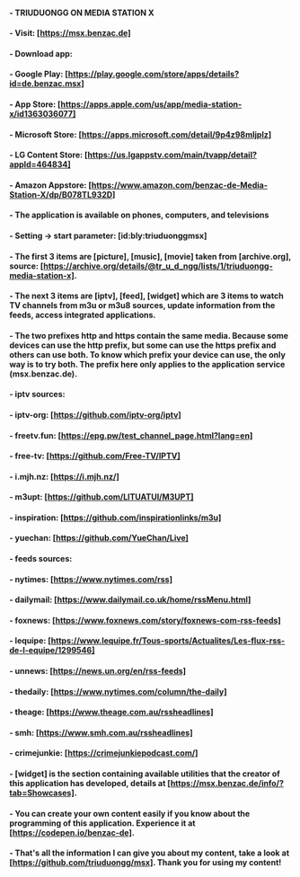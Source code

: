 #### - TRIUDUONGG ON MEDIA STATION X
#### - Visit: [https://msx.benzac.de]
#### - Download app:
#### - Google Play: [https://play.google.com/store/apps/details?id=de.benzac.msx]
#### - App Store: [https://apps.apple.com/us/app/media-station-x/id1363036077]
#### - Microsoft Store: [https://apps.microsoft.com/detail/9p4z98mljplz]
#### - LG Content Store: [https://us.lgappstv.com/main/tvapp/detail?appId=464834]
#### - Amazon Appstore: [https://www.amazon.com/benzac-de-Media-Station-X/dp/B078TL932D]
#### - The application is available on phones, computers, and televisions
#### - Setting -> start parameter: [id:bly:triuduonggmsx]
#### - The first 3 items are [picture], [music], [movie] taken from [archive.org], source: [https://archive.org/details/@tr_u_d_ngg/lists/1/triuduongg-media-station-x].
#### - The next 3 items are [iptv], [feed], [widget] which are 3 items to watch TV channels from m3u or m3u8 sources, update information from the feeds, access integrated applications.
#### - The two prefixes http and https contain the same media. Because some devices can use the http prefix, but some can use the https prefix and others can use both. To know which prefix your device can use, the only way is to try both. The prefix here only applies to the application service (msx.benzac.de).
#### - iptv sources:
#### - iptv-org: [https://github.com/iptv-org/iptv]
#### - freetv.fun: [https://epg.pw/test_channel_page.html?lang=en]
#### - free-tv: [https://github.com/Free-TV/IPTV]
#### - i.mjh.nz: [https://i.mjh.nz/]
#### - m3upt: [https://github.com/LITUATUI/M3UPT]
#### - inspiration: [https://github.com/inspirationlinks/m3u]
#### - yuechan: [https://github.com/YueChan/Live]
#### - feeds sources:
#### - nytimes: [https://www.nytimes.com/rss]
#### - dailymail: [https://www.dailymail.co.uk/home/rssMenu.html]
#### - foxnews: [https://www.foxnews.com/story/foxnews-com-rss-feeds]
#### - lequipe: [https://www.lequipe.fr/Tous-sports/Actualites/Les-flux-rss-de-l-equipe/1299546]
#### - unnews: [https://news.un.org/en/rss-feeds]
#### - thedaily: [https://www.nytimes.com/column/the-daily]
#### - theage: [https://www.theage.com.au/rssheadlines]
#### - smh: [https://www.smh.com.au/rssheadlines]
#### - crimejunkie: [https://crimejunkiepodcast.com/]
#### - [widget] is the section containing available utilities that the creator of this application has developed, details at [https://msx.benzac.de/info/?tab=Showcases]. 
#### - You can create your own content easily if you know about the programming of this application. Experience it at [https://codepen.io/benzac-de].
#### - That's all the information I can give you about my content, take a look at [https://github.com/triuduongg/msx]. Thank you for using my content!
